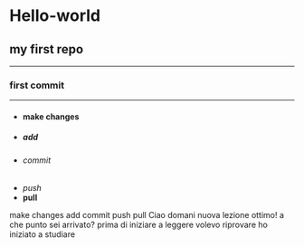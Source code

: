  # Hello-world
## my first repo
---------------
### first commit
---------------
- #### make changes
- ##### add
- ###### commit
- *push*
- **pull**

make changes
add
commit
push
pull
Ciao
domani nuova lezione
ottimo! a che punto sei arrivato?
prima di iniziare a leggere volevo riprovare
ho iniziato a studiare
